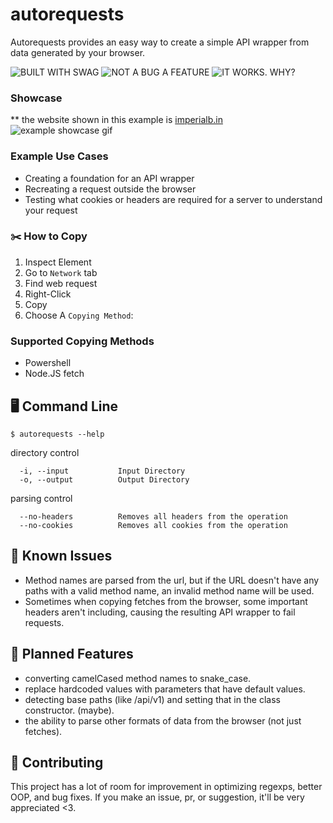 # autorequests

Autorequests provides an easy way to create a simple API wrapper from data generated by your browser.

![BUILT WITH SWAG](https://forthebadge.com/images/badges/built-with-swag.svg)
![NOT A BUG A FEATURE](https://forthebadge.com/images/badges/not-a-bug-a-feature.svg)
![IT WORKS. WHY?](https://forthebadge.com/images/badges/it-works-why.svg)

### Showcase

** the website shown in this example is [imperialb.in](https://imperialb.in)
![example showcase gif](https://i.imgur.com/75tMMIW.gif)

### Example Use Cases

* Creating a foundation for an API wrapper
* Recreating a request outside the browser
* Testing what cookies or headers are required for a server to understand your request


### ✂️ How to Copy
1. Inspect Element
2. Go to `Network` tab
3. Find web request
4. Right-Click
5. Copy
6. Choose A `Copying Method`:

### Supported Copying Methods

* Powershell
* Node.JS fetch


## 🖥️ Command Line

```console
$ autorequests --help
```

directory control

```console
  -i, --input           Input Directory
  -o, --output          Output Directory
```

parsing control

```
  --no-headers          Removes all headers from the operation
  --no-cookies          Removes all cookies from the operation
```

## 🚩 Known Issues

* Method names are parsed from the url, but if the URL doesn't have any paths with a valid method name, an invalid
  method name will be used.
* Sometimes when copying fetches from the browser, some important headers aren't including, causing the resulting API
  wrapper to fail requests.

## 📅 Planned Features

* converting camelCased method names to snake_case.
* replace hardcoded values with parameters that have default values.
* detecting base paths (like /api/v1) and setting that in the class constructor. (maybe).
* the ability to parse other formats of data from the browser (not just fetches).

## 🐞 Contributing

This project has a lot of room for improvement in optimizing regexps, better OOP, and bug fixes. If you make an issue,
pr, or suggestion, it'll be very appreciated <3.